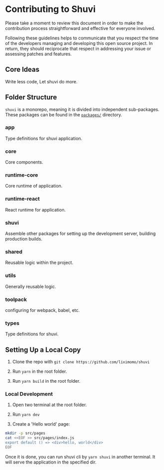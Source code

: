 # Contributing to Shuvi

Please take a moment to review this document in order to make the contribution process straightforward and effective for everyone involved.

Following these guidelines helps to communicate that you respect the time of the developers managing and developing this open source project. In return, they should reciprocate that respect in addressing your issue or assessing patches and features.

## Core Ideas

Write less code, Let shuvi do more.

## Folder Structure

`shuvi` is a monorepo, meaning it is divided into independent sub-packages.<br>
These packages can be found in the [`packages/`](https://github.com/liximomo/shuvi/tree/master/packages) directory.

### app

Type definitions for shuvi application.

### core

Core components.

### runtime-core

Core runtime of application.

### runtime-react

React runtime for application.

### shuvi

Assemble other packages for setting up the development server, building production builds.

### shared

Reusable logic within the project.

### utils

Generally reusable logic.

### toolpack

configuring for webpack, babel, etc.

### types

Type definitions for shuvi.

## Setting Up a Local Copy

1. Clone the repo with `git clone https://github.com/liximomo/shuvi`

2. Run `yarn` in the root folder.

3. Run `yarn build` in the root folder.

### Local Development

1. Open two terminal at the root folder.

2. Run `yarn dev`

3. Create a 'Hello world' page:

```bash
mkdir -p src/pages
cat <<EOF >> src/pages/index.js
export default () => <div>hello, world</div>
EOF
```

Once it is done, you can run shuvi cli by `yarn shuvi` in another terminal. It will serve the application in the specified dir.
